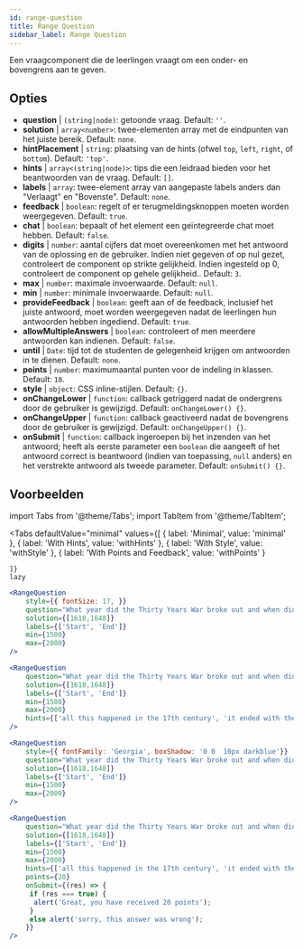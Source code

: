 ```yaml
---
id: range-question
title: Range Question
sidebar_label: Range Question
---
```


Een vraagcomponent die de leerlingen vraagt om een onder- en bovengrens aan te geven.

## Opties

* __question__ | `(string|node)`: getoonde vraag. Default: `''`.
* __solution__ | `array<number>`: twee-elementen array met de eindpunten van het juiste bereik. Default: `none`.
* __hintPlacement__ | `string`: plaatsing van de hints (ofwel `top`, `left`, `right`, of `bottom`). Default: `'top'`.
* __hints__ | `array<(string|node)>`: tips die een leidraad bieden voor het beantwoorden van de vraag. Default: `[]`.
* __labels__ | `array`: twee-element array van aangepaste labels anders dan "Verlaagt" en "Bovenste". Default: `none`.
* __feedback__ | `boolean`: regelt of er terugmeldingsknoppen moeten worden weergegeven. Default: `true`.
* __chat__ | `boolean`: bepaalt of het element een geïntegreerde chat moet hebben. Default: `false`.
* __digits__ | `number`: aantal cijfers dat moet overeenkomen met het antwoord van de oplossing en de gebruiker. Indien niet gegeven of op nul gezet, controleert de component op strikte gelijkheid. Indien ingesteld op 0, controleert de component op gehele gelijkheid.. Default: `3`.
* __max__ | `number`: maximale invoerwaarde. Default: `null`.
* __min__ | `number`: minimale invoerwaarde. Default: `null`.
* __provideFeedback__ | `boolean`: geeft aan of de feedback, inclusief het juiste antwoord, moet worden weergegeven nadat de leerlingen hun antwoorden hebben ingediend. Default: `true`.
* __allowMultipleAnswers__ | `boolean`: controleert of men meerdere antwoorden kan indienen. Default: `false`.
* __until__ | `Date`: tijd tot de studenten de gelegenheid krijgen om antwoorden in te dienen. Default: `none`.
* __points__ | `number`: maximumaantal punten voor de indeling in klassen. Default: `10`.
* __style__ | `object`: CSS inline-stijlen. Default: `{}`.
* __onChangeLower__ | `function`: callback getriggerd nadat de ondergrens door de gebruiker is gewijzigd. Default: `onChangeLower() {}`.
* __onChangeUpper__ | `function`: callback geactiveerd nadat de bovengrens door de gebruiker is gewijzigd. Default: `onChangeUpper() {}`.
* __onSubmit__ | `function`: callback ingeroepen bij het inzenden van het antwoord; heeft als eerste parameter een `boolean` die aangeeft of het antwoord correct is beantwoord (indien van toepassing, `null` anders) en het verstrekte antwoord als tweede parameter. Default: `onSubmit() {}`.


## Voorbeelden

import Tabs from '@theme/Tabs';
import TabItem from '@theme/TabItem';

<Tabs
    defaultValue="minimal"
    values={[
        { label: 'Minimal', value: 'minimal' },
        { label: 'With Hints', value: 'withHints' },
        { label: 'With Style', value: 'withStyle' },
        { label: 'With Points and Feedback', value: 'withPoints' }
        
    ]}
    lazy
>

<TabItem value="minimal">

```jsx live
<RangeQuestion
    style={{ fontSize: 17, }}
    question="What year did the Thirty Years War broke out and when did it?"
    solution={[1618,1648]}
    labels={['Start', 'End']}
    min={1500}
    max={2000}
/>
```

</TabItem>

<TabItem value="withHints">

```jsx live
<RangeQuestion
    question="What year did the Thirty Years War broke out and when did it?"
    solution={[1618,1648]}
    labels={['Start', 'End']}
    min={1500}
    max={2000}
    hints={['all this happened in the 17th century', 'it ended with the Peace of Westphalia in 1648']}
/>
```

</TabItem>

<TabItem value="withStyle">

```jsx live
<RangeQuestion
    style={{ fontFamily: 'Georgia', boxShadow: '0 0  10px darkblue'}}
    question="What year did the Thirty Years War broke out and when did it?"
    solution={[1618,1648]}
    labels={['Start', 'End']}
    min={1500}
    max={2000}
/>
```

</TabItem>

<TabItem value="withPoints">

```jsx live
<RangeQuestion
    question="What year did the Thirty Years War broke out and when did it?"
    solution={[1618,1648]}
    labels={['Start', 'End']}
    min={1500}
    max={2000}
    hints={['all this happened in the 17th century', 'it ended with the Peace of Westphalia in 1648']}
    points={20}
    onSubmit={(res) => {
     if (res === true) {
      alert('Great, you have received 20 points');
     }
     else alert('sorry, this answer was wrong');
    }}
/>
```

</TabItem>

</Tabs>
